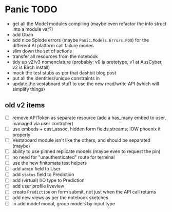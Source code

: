 # Panic TODO

- get all the Model modules compiling (maybe even refactor the info struct into a module var?)
- add Oban
- add nice Splode errors (maybe `Panic.Models.Errors.FOO`) for the different AI platform call failure modes
- slim down the set of actions
- transfer all resources from the notebook
- tidy up v2/v3 nomenclature (probably: v0 is prototype, v1 at AusCyber, v2 is Birch install)
- mock the test stubs as per that dashbit blog post
- put all the identities/unique constraints in
- update the vestaboard stuff to use the new read/write API (which will simplify things)

## old v2 items

- [ ] remove APIToken as separate resource (add a has_many embed to user, managed via user controller)
- [ ] use embeds + cast_assoc, hidden form fields,streams; IOW phoenix it properly
- [ ] Vestaboard module isn't like the others, and should be separated (maybe)
- [ ] ability to use pinned replicate models (maybe even to request the pin)
- [ ] no need for "unauthenticated" route for terminal
- [ ] use the new finitomata test helpers
- [ ] add `admin` field to User
- [ ] add `status` field to Prediction
- [ ] add (virtual) I/O type to Prediction
- [ ] add user profile liveview
- [ ] create `Prediction` on form submit, not just when the API call returns
- [ ] add new views as per the notebook sketches
- [ ] in add model modal, group models by input type
